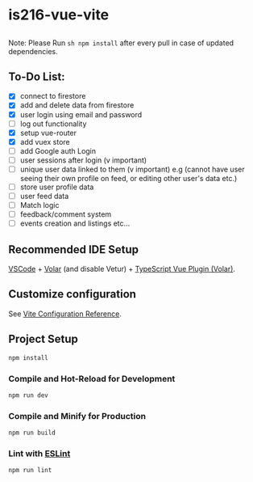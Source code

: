 # is216-vue-vite
##
Note: Please Run ```sh
    npm install``` after every pull in case of updated dependencies.
## To-Do List:
- [x] connect to firestore
- [x] add and delete data from firestore
- [x] user login using email and password
- [ ] log out functionality
- [x] setup vue-router
- [x] add vuex store
- [ ] add Google auth Login
- [ ] user sessions after login (v important)
- [ ] unique user data linked to them (v important) e.g (cannot have user seeing their own profile on feed, or editing other user's data etc.)
- [ ] store user profile data
- [ ] user feed data
- [ ] Match logic
- [ ] feedback/comment system
- [ ] events creation and listings
etc...

## Recommended IDE Setup

[VSCode](https://code.visualstudio.com/) + [Volar](https://marketplace.visualstudio.com/items?itemName=Vue.volar) (and disable Vetur) + [TypeScript Vue Plugin (Volar)](https://marketplace.visualstudio.com/items?itemName=Vue.vscode-typescript-vue-plugin).

## Customize configuration

See [Vite Configuration Reference](https://vitejs.dev/config/).

## Project Setup

```sh
npm install
```

### Compile and Hot-Reload for Development

```sh
npm run dev
```

### Compile and Minify for Production

```sh
npm run build
```

### Lint with [ESLint](https://eslint.org/)

```sh
npm run lint
```
